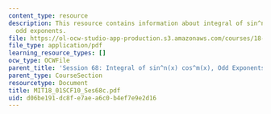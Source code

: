 ```yaml
---
content_type: resource
description: This resource contains information about integral of sin^n(x) cos^m(x),
  odd exponents.
file: https://ol-ocw-studio-app-production.s3.amazonaws.com/courses/18-01sc-single-variable-calculus-fall-2010/d06be191dc8fe7aea6c0b4ef7e9e2d16_MIT18_01SCF10_Ses68c.pdf
file_type: application/pdf
learning_resource_types: []
ocw_type: OCWFile
parent_title: 'Session 68: Integral of sin^n(x) cos^m(x), Odd Exponents'
parent_type: CourseSection
resourcetype: Document
title: MIT18_01SCF10_Ses68c.pdf
uid: d06be191-dc8f-e7ae-a6c0-b4ef7e9e2d16
---
```


